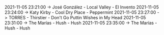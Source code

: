 2021-11-05 23:21:00 -> José González - Local Valley - El Invento
2021-11-05 23:24:00 -> Katy Kirby - Cool Dry Place - Peppermint
2021-11-05 23:27:00 -> TORRES - Thirstier - Don't Go Puttin Wishes in My Head
2021-11-05 23:31:00 -> The Marías - Hush - Hush
2021-11-05 23:35:00 -> The Marías - Hush - Hush
